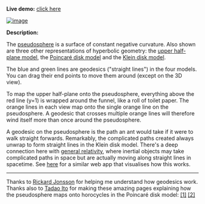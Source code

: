 **Live demo:** <a href="https://timhutton.github.io/PseudosphereGeodesics/">click here

![image](https://user-images.githubusercontent.com/647092/99322731-82bbfd00-2868-11eb-9992-e0ea1fe77a95.png)
</a>

**Description:**

The <a href="https://en.wikipedia.org/wiki/Pseudosphere">pseudosphere</a> is a surface of constant negative curvature. Also shown are three other representations of hyperbolic geometry: the <a href="https://en.wikipedia.org/wiki/Poincar%C3%A9_half-plane_model">upper half-plane model</a>, the <a href="https://en.wikipedia.org/wiki/Poincar%C3%A9_disk_model">Poincaré disk model</a> and the <a href="https://en.wikipedia.org/wiki/Beltrami%E2%80%93Klein_model">Klein disk model</a>.

The blue and green lines are geodesics ("straight lines") in the four models. You can drag their end points to move them around (except on the 3D view).

To map the upper half-plane onto the pseudosphere, everything above the red line (y=1) is wrapped around the funnel, like a roll of toilet paper. The orange lines in each view map onto the single orange line on the pseudosphere. A geodesic that crosses multiple orange lines will therefore wind itself more than once around the pseudosphere.

A geodesic on the pseudosphere is the path an ant would take if it were to walk straight forwards. Remarkably, the complicated paths created always unwrap to form straight lines in the Klein disk model. There's a deep connection here with <a href="https://en.wikipedia.org/wiki/General_relativity">general relativity</a>, where inertial objects may take complicated paths in space but are actually moving along straight lines in spacetime. See <a href="https://timhutton.github.io/GravityIsNotAForce/">here</a> for a similar web app that visualises how this works.

----

Thanks to [Rickard Jonsson](http://relativitet.se/) for helping me understand how geodesics work. Thanks also to [Tadao Ito](http://web1.kcn.jp/hp28ah77/us_author.htm) for making these amazing pages explaining how the pseudosphere maps onto horocycles in the Poincaré disk model: [[1]](http://web1.kcn.jp/hp28ah77/us20_pseu.htm) [[2]](http://web1.kcn.jp/hp28ah77/us15_horo.htm)
